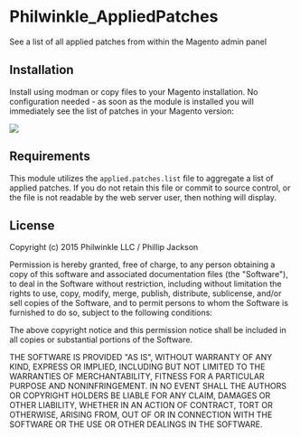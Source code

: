 # Philwinkle_AppliedPatches
See a list of all applied patches from within the Magento admin panel

Installation
--

Install using modman or copy files to your Magento installation. No configuration needed - as soon as the module is installed you will immediately see the list of patches in your Magento version:

<img src="http://i.imgur.com/LgbZFeh.png"/>

Requirements
--

This module utilizes the `applied.patches.list` file to aggregate a list of applied patches. If you do not retain this file or commit to source control, or the file is not readable by the web server user, then nothing will display.


License
--

Copyright (c) 2015 Philwinkle LLC / Phillip Jackson

Permission is hereby granted, free of charge, to any person obtaining a copy of this software and associated documentation files (the "Software"), to deal in the Software without restriction, including without limitation the rights to use, copy, modify, merge, publish, distribute, sublicense, and/or sell copies of the Software, and to permit persons to whom the Software is furnished to do so, subject to the following conditions:

The above copyright notice and this permission notice shall be included in all copies or substantial portions of the Software.

THE SOFTWARE IS PROVIDED "AS IS", WITHOUT WARRANTY OF ANY KIND, EXPRESS OR IMPLIED, INCLUDING BUT NOT LIMITED TO THE WARRANTIES OF MERCHANTABILITY, FITNESS FOR A PARTICULAR PURPOSE AND NONINFRINGEMENT. IN NO EVENT SHALL THE AUTHORS OR COPYRIGHT HOLDERS BE LIABLE FOR ANY CLAIM, DAMAGES OR OTHER LIABILITY, WHETHER IN AN ACTION OF CONTRACT, TORT OR OTHERWISE, ARISING FROM, OUT OF OR IN CONNECTION WITH THE SOFTWARE OR THE USE OR OTHER DEALINGS IN THE SOFTWARE.
